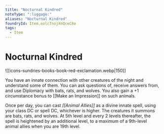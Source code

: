 ```yaml
---
title: "Nocturnal Kindred"
noteType: ":luggage:"
aliases: "Nocturnal Kindred"
foundryId: Item.oolcTnojXnQceC8e
tags:
  - Item
---
```


# Nocturnal Kindred
![[icons-sundries-books-book-red-exclamation.webp|150]]

You have an innate connection with other creatures of the night and understand some of them. You can ask questions of, receive answers from, and use Diplomacy with bats, rats, and wolves. You also gain a +1 circumstance bonus to [[Make an Impression]] on such animals.

Once per day, you can cast _[[Animal Allies]]_ as a divine innate spell, using your class DC or spell DC, whichever is higher. The creatures it summons are bats, rats, and wolves. At 5th level and every 2 levels thereafter, the spell is heightened by an additional level, to a maximum of a 9th-level animal allies when you are 19th level.
